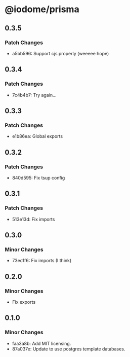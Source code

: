 # @iodome/prisma

## 0.3.5

### Patch Changes

- a5bb596: Support cjs properly (weeeee hope)

## 0.3.4

### Patch Changes

- 7c4b4b7: Try again...

## 0.3.3

### Patch Changes

- e1b86ea: Global exports

## 0.3.2

### Patch Changes

- 840d595: Fix tsup config

## 0.3.1

### Patch Changes

- 513e13d: Fix imports

## 0.3.0

### Minor Changes

- 73ec1f6: Fix imports (I think)

## 0.2.0

### Minor Changes

- Fix exports

## 0.1.0

### Minor Changes

- faa3a8b: Add MIT licensing.
- 87a037e: Update to use postgres template databases.
